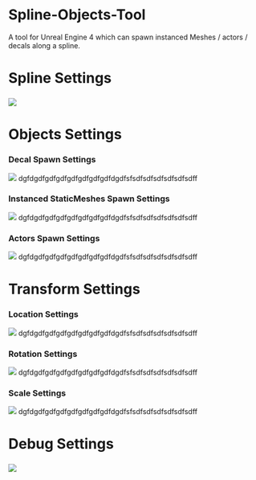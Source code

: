# Spline-Objects-Tool
A tool for Unreal Engine 4 which can spawn instanced Meshes / actors / decals along a spline.
 
# Spline Settings<h3>
![](https://github.com/Louis1351/Spline-Objects-Tool/blob/master/Images/Spline_Settings.PNG)
 
# Objects Settings<h3>
 
### Decal Spawn Settings
![](https://github.com/Louis1351/Spline-Objects-Tool/blob/master/Images/Decals_Settings.PNG)
dgfdgdfgdfgdfgdfgdfgdfgdfdgdfsfsdfsdfsdfsdfsdfsdff
 
### Instanced StaticMeshes Spawn Settings
![](https://github.com/Louis1351/Spline-Objects-Tool/blob/master/Images/InstancedStaticMeshes_Settings.PNG)
dgfdgdfgdfgdfgdfgdfgdfgdfdgdfsfsdfsdfsdfsdfsdfsdff
 
### Actors Spawn Settings
![](https://github.com/Louis1351/Spline-Objects-Tool/blob/master/Images/Actors_Settings.PNG)
dgfdgdfgdfgdfgdfgdfgdfgdfdgdfsfsdfsdfsdfsdfsdfsdff

# Transform Settings<h3>
 
### Location Settings
![](https://github.com/Louis1351/Spline-Objects-Tool/blob/master/Images/Location_Settings.PNG)
dgfdgdfgdfgdfgdfgdfgdfgdfdgdfsfsdfsdfsdfsdfsdfsdff
 
### Rotation Settings
![](https://github.com/Louis1351/Spline-Objects-Tool/blob/master/Images/Rotation_Settings.PNG)
dgfdgdfgdfgdfgdfgdfgdfgdfdgdfsfsdfsdfsdfsdfsdfsdff

### Scale Settings
![](https://github.com/Louis1351/Spline-Objects-Tool/blob/master/Images/Scale_Settings.PNG)
dgfdgdfgdfgdfgdfgdfgdfgdfdgdfsfsdfsdfsdfsdfsdfsdff

# Debug Settings<h3>
![](https://github.com/Louis1351/Spline-Objects-Tool/blob/master/Images/Debug_Settings.PNG)
